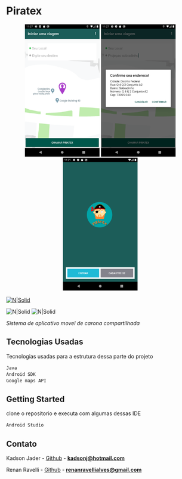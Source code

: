 # Piratex

<p float="left" align="center">
  <img src="app/src/main/res/drawable-v24/Screenshot_1584714457.png" width="200" />
  <img src="app/src/main/res/drawable-v24/Screenshot_1584714480.png" width="200" />
  <img src="app/src/main/res/drawable-v24/Screenshot_1584714074.png" width="200" />
</p>

[![N|Solid](https://dummyimage.com/162x32/2aeb07/0011ff&text=Development+by+kadson)](https://www.linkedin.com/in/kadson-jader-martins-ferreira-69463731/)

![N|Solid](https://img.shields.io/badge/Version-1.0-brightgreen) ![N|Solid](https://img.shields.io/badge/status-Finished-brightgreen)

_Sistema de aplicativo movel de carona compartilhada_

## Tecnologias Usadas
Tecnologias usadas para a estrutura dessa parte do projeto
```sh
Java
Android SDK
Google maps API
```
## Getting Started
clone o repositorio e executa com algumas dessas IDE
```sh
Android Studio
```

## Contato

Kadson Jader - [Github](https://github.com/kadsonjader) - **kadsonj@hotmail.com**

Renan Ravelli - [Github](https://github.com/renanravelli) - **renanravellialves@gmail.com**
